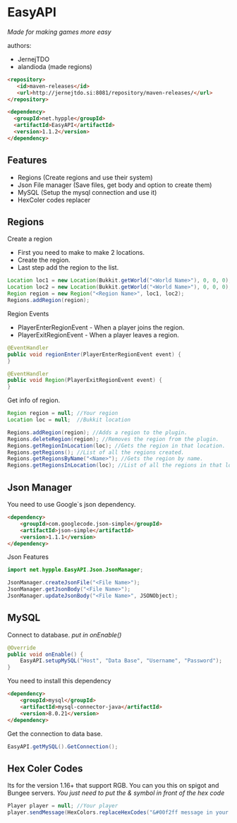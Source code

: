 # EasyAPI
_Made for making games more easy_

authors:
 - JernejTDO
 - alandioda (made regions)

```html
<repository>
   <id>maven-releases</id>
   <url>http://jernejtdo.si:8081/repository/maven-releases/</url>
</repository>

<dependency>
  <groupId>net.hypple</groupId>
  <artifactId>EasyAPI</artifactId>
  <version>1.1.2</version>
</dependency>
```

## Features
 - Regions (Create regions and use their system)
 - Json File manager (Save files, get body and option to create them)
 - MySQL (Setup the mysql connection and use it)
 - HexColer codes replacer

## Regions
Create a region
 - First you need to make to make 2 locations.
 - Create the region.
 - Last step add the region to the list.
```java
Location loc1 = new Location(Bukkit.getWorld("<World Name>"), 0, 0, 0);
Location loc2 = new Location(Bukkit.getWorld("<World Name>"), 0, 0, 0);
Region region = new Region("<Region Name>", loc1, loc2);
Regions.addRegion(region);
```

Region Events
 - PlayerEnterRegionEvent - When a player joins the region.
 - PlayerExitRegionEvent - When a player leaves a region.
```java
@EventHandler
public void regionEnter(PlayerEnterRegionEvent event) {
}

@EventHandler
public void Region(PlayerExitRegionEvent event) {
}
```

Get info of region.
```java
Region region = null; //Your region
Location loc = null;  //Bukkit location

Regions.addRegion(region); //Adds a region to the plugin.
Regions.deleteRegion(region); //Removes the region from the plugin.
Regions.getRegionInLocation(loc); //Gets the region in that location.
Regions.getRegions(); //List of all the regions created.
Regions.getRegionsByName("<Name>"); //Gets the region by name.
Regions.getRegionsInLocation(loc); //List of all the regions in that location.
```
## Json Manager
You need to use Google`s json dependency.
```html
<dependency>  
    <groupId>com.googlecode.json-simple</groupId>  
    <artifactId>json-simple</artifactId>  
    <version>1.1.1</version>  
</dependency> 
```

 Json Features
```java
import net.hypple.EasyAPI.Json.JsonManager;

JsonManager.createJsonFile("<File Name>");
JsonManager.getJsonBody("<File Name>");
JsonManager.updateJsonBody("<File Name>", JSONObject);
```

## MySQL
Connect to database.
_put in onEnable()_
```java
@Override
public void onEnable() {
	EasyAPI.setupMySQL("Host", "Data Base", "Username", "Password");
}
```

You need to install this dependency
```html
<dependency>
    <groupId>mysql</groupId>
	<artifactId>mysql-connector-java</artifactId>
	<version>8.0.21</version>
</dependency>
```

Get the connection to data base.
```java
EasyAPI.getMySQL().GetConnection();
```

## Hex Coler Codes
Its for the version 1.16+ that support RGB. You can you this on spigot and Bungee servers.
_You just need to put the & symbol in front of the hex code_
```java
Player player = null; //Your player 
player.sendMessage(HexColors.replaceHexCodes("&#00f2ff message in your coler."));
```
